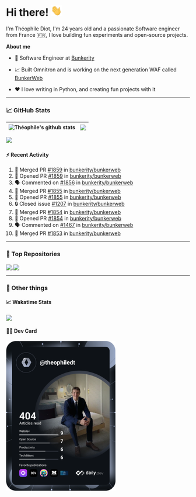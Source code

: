 # Hi there! <img src="./wave.gif" width="30px" height="30px" />

I'm Théophile Diot, I'm 24 years old and a passionate Software engineer from France 🇫🇷, I love building fun experiments and open-source projects.

**About me**

- 💼 Software Engineer at [Bunkerity](https://www.bunkerity.com/)

- 📈 Built Omnitron and is working on the next generation WAF called [BunkerWeb](https://www.bunkerweb.io)

- ❤️ I love writing in Python, and creating fun projects with it

---

### 📈 GitHub Stats

| <img align="center" src="https://github-readme-stats.vercel.app/api?username=TheophileDiot&show_icons=true&include_all_commits=true&theme=algolia&hide_border=true&rank_icon=github" alt="Théophile's github stats" /> | <img align="center" src="https://github-readme-stats.vercel.app/api/top-langs/?username=TheophileDiot&layout=compact&theme=algolia&hide_border=true" /> |
| ---------------------------------------------------------------------------------------------------------------------------------------------------------------------------------------------------------------------- | ------------------------------------------------------------------------------------------------------------------------------------------------------- |

![](https://github-readme-activity-graph.vercel.app/graph?username=TheophileDiot&theme=tokyo-night)

#### :zap: Recent Activity

<!--START_SECTION:activity-->
1. 🎉 Merged PR [#1859](https://github.com/bunkerity/bunkerweb/pull/1859) in [bunkerity/bunkerweb](https://github.com/bunkerity/bunkerweb)
2. 💪 Opened PR [#1859](https://github.com/bunkerity/bunkerweb/pull/1859) in [bunkerity/bunkerweb](https://github.com/bunkerity/bunkerweb)
3. 🗣 Commented on [#1856](https://github.com/bunkerity/bunkerweb/issues/1856#issuecomment-2574762727) in [bunkerity/bunkerweb](https://github.com/bunkerity/bunkerweb)
4. 🎉 Merged PR [#1855](https://github.com/bunkerity/bunkerweb/pull/1855) in [bunkerity/bunkerweb](https://github.com/bunkerity/bunkerweb)
5. 💪 Opened PR [#1855](https://github.com/bunkerity/bunkerweb/pull/1855) in [bunkerity/bunkerweb](https://github.com/bunkerity/bunkerweb)
6. 🔒 Closed issue [#1207](https://github.com/bunkerity/bunkerweb/issues/1207) in [bunkerity/bunkerweb](https://github.com/bunkerity/bunkerweb)
7. 🎉 Merged PR [#1854](https://github.com/bunkerity/bunkerweb/pull/1854) in [bunkerity/bunkerweb](https://github.com/bunkerity/bunkerweb)
8. 💪 Opened PR [#1854](https://github.com/bunkerity/bunkerweb/pull/1854) in [bunkerity/bunkerweb](https://github.com/bunkerity/bunkerweb)
9. 🗣 Commented on [#1467](https://github.com/bunkerity/bunkerweb/issues/1467#issuecomment-2566641837) in [bunkerity/bunkerweb](https://github.com/bunkerity/bunkerweb)
10. 🎉 Merged PR [#1853](https://github.com/bunkerity/bunkerweb/pull/1853) in [bunkerity/bunkerweb](https://github.com/bunkerity/bunkerweb)
<!--END_SECTION:activity-->

---

### 🔧 Top Repositories

<a href="https://github.com/bunkerity/bunkerweb">
  <img align="center" src="https://github-readme-stats.vercel.app/api/pin/?username=Bunkerity&repo=bunkerweb&theme=algolia" />
</a>
<a href="https://github.com/TheophileDiot/Omnitron">
  <img align="center" src="https://github-readme-stats.vercel.app/api/pin/?username=TheophileDiot&repo=Omnitron&theme=algolia" />
</a>

---

### 🎉 Other things

#### 📈 Wakatime Stats

<a href="https://wakatime.com/@theophile_bunkerity">
  <img align="center" src="https://github-readme-stats.vercel.app/api/wakatime?username=3aa5ce41-c253-43d9-8441-a721e446a45f&layout=compact&theme=algolia" />
</a>

#### 👨‍💻 Dev Card

<a href="https://app.daily.dev/TheophileDt">
  <img src="./devcard.svg" width="300" alt="Théophile Diot's Dev Card"/>
</a>
